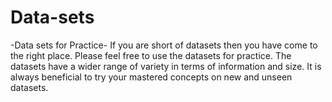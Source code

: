 # Data-sets
-Data sets for Practice-
If you are short of datasets then you have come to the right place.
Please feel free to use the datasets for practice.
The datasets have a wider range of variety in terms of information and size.
It is always beneficial to try your mastered concepts on new and unseen datasets.
